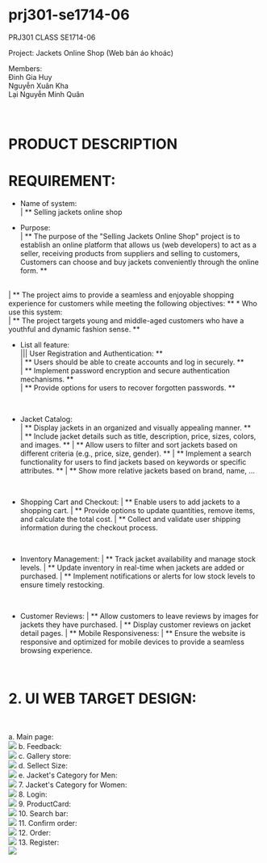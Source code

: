 # prj301-se1714-06

PRJ301 CLASS SE1714-06

Project: Jackets Online Shop (Web bán áo khoác) <br>

Members: <br>
Đinh Gia Huy <br>
Nguyễn Xuân Kha <br>
Lại Nguyễn Minh Quân <br>
		<br></br>

# PRODUCT DESCRIPTION

# REQUIREMENT: <br>
* Name of system: <br>
| ** Selling jackets online shop

* Purpose: <br>
| ** The purpose of the "Selling Jackets Online Shop" project is to establish an online platform that allows us (web developers) to act as a seller, receiving products from suppliers and selling to customers, Customers can choose and buy jackets conveniently through the online form. **
<br>
| ** The project aims to provide a seamless and enjoyable shopping experience for customers while meeting the following objectives: **
* Who use this system: <br>
| **  The project targets young and middle-aged customers who have a youthful and dynamic fashion sense. **
<br>

* List all feature: <br>
||| User Registration and Authentication: ** <br>
| ** Users should be able to create accounts and log in securely. ** <br>
| ** Implement password encryption and secure authentication mechanisms. ** <br>
| ** Provide options for users to recover forgotten passwords. ** <br>
<br>

* Jacket Catalog: <br>
| ** Display jackets in an organized and visually appealing manner. **  <br>
| ** Include jacket details such as title, description, price, sizes, colors, and images. ** 
| ** Allow users to filter and sort jackets based on different criteria (e.g., price, size, gender). **
| ** Implement a search functionality for users to find jackets based on keywords or specific attributes. **
| ** Show more relative jackets based on brand, name, …
<br>

* Shopping Cart and Checkout:
| ** Enable users to add jackets to a shopping cart.
| ** Provide options to update quantities, remove items, and calculate the total cost.
| ** Collect and validate user shipping information during the checkout process.
<br>

* Inventory Management:
| ** Track jacket availability and manage stock levels.
| ** Update inventory in real-time when jackets are added or purchased.
| ** Implement notifications or alerts for low stock levels to ensure timely restocking.
<br>

* Customer Reviews:
| ** Allow customers to leave reviews by images for jackets they have purchased.
| ** Display customer reviews on jacket detail pages.
| ** Mobile Responsiveness:
| ** Ensure the website is responsive and optimized for mobile devices to provide a seamless browsing experience.
<br>

# 2. UI WEB TARGET DESIGN:
<br>

a.	 Main page:<br>
<img src="./GUI assignment/Base.png">
b.   Feedback:<br>
<img src="./GUI assignment/Feedback - xem xét thay đổi cần thêm feedback detail card.png">
c.   Gallery store:<br>
<img src="./GUI assignment/Gallery - cần thêm 1 bản có sản phẩm để cho thầy thấy.png">
d.   Sellect Size:<br>
<img src="./GUI assignment/Gợi ý chọn size.png">
e.   Jacket's Category for Men:<br>
<img src="./GUI assignment/Jacket's Category - Jackets for men.png">
7.   Jacket's Category for Women:<br>
<img src="./GUI assignment/Jacket's Category - Jackets for women.png">
8.   Login:<br>
<img src="./GUI assignment/Login.png">
9.   ProductCard:<br>
<img src="./GUI assignment/ProductCard details.png">
10.  Search bar:<br>
<img src="./GUI assignment/SearchBar.png">
11.  Confirm order:<br>
<img src="./GUI assignment/confirm order.png">
12. Order:<br>
<img src="./GUI assignment/order.png">
13. Register:<br>
<img src="./GUI assignment/register.png">
